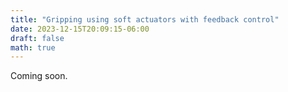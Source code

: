 ```yaml
---
title: "Gripping using soft actuators with feedback control"
date: 2023-12-15T20:09:15-06:00
draft: false
math: true
---
```


Coming soon.
